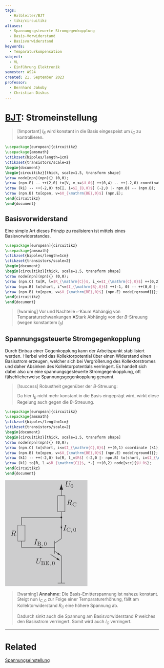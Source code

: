 ```yaml
---
tags:
  - Halbleiter/BJT
  - tikz/circuitikz
aliases:
  - Spannungsgsteuerte Stromgegenkopplung
  - Basis-Vorwiderstand
  - Basisvorwiderstand
keywords:
  - Temparaturkompensation
subject:
  - VL
  - Einführung Elektronik
semester: WS24
created: 21. September 2023
professor:
  - Bernhard Jakoby
  - Christian Diskus
---
```

 

# [BJT](Bipolartransistor.md): Stromeinstellung

> [!important] $I_{B}$ wird konstant in die Basis eingespeist um $I_{C}$ zu kontrollieren.

```tikz
\usepackage[european]{circuitikz}
\usepackage{amsmath}
\ctikzset{bipoles/length=1cm}
\ctikzset{transistors/scale=2}
\begin{document}
\begin{circuitikz}[thick, scale=1.5, transform shape]
\draw node[npn](npn){} (0,0);
\draw (npn.E) -- ++(2,0) to[V, v_<=$U_0$] ++(0,4) -- ++(-2,0) coordinate(k1) to[R=$R_C$, i=$I_{\mathrm{C},0}$, *-] (npn.C);
\draw (k1) -- ++(-2,0) to[I, i=$I_{B,0}$] (-2,0 |- npn.B) -- (npn.B);
\draw (npn.B) to[open, v=$U_{\mathrm{BE},0}$] (npn.E);
\end{circuitikz}
\end{document}
```

## Basisvorwiderstand

Eine simple Art dieses Prinzip zu realisieren ist mittels eines Basisvorwiderstandes.

```tikz
\usepackage[european]{circuitikz}
\usepackage{amsmath}
\ctikzset{bipoles/length=1cm}
\ctikzset{transistors/scale=2}
\begin{document}
\begin{circuitikz}[thick, scale=1.5, transform shape]
\draw node[npn](npn){} (0,0);
\draw (npn.C) to[R, l=$R_{\mathrm{C}}$, i_<=$I_{\mathrm{C},0}$] ++(0,2) node[vcc]{$U_0$};
\draw (npn.B) to[short, i^<=$I_{\mathrm{B},0}$] ++(-1, 0) -- ++(0,0 |- npn.C) to[R=$R$] ++(0,2) node[vcc]{$U_0$};
\draw (npn.B) to[open, v=$U_{\mathrm{BE},0}$] (npn.E) node[rground]{};
\end{circuitikz}
\end{document}
```


> [!warning] Vor und Nachteile
> ✅Kaum Abhängig von Temparaturschwankungen
> ❌Stark Abhängig von der $B$-Streuung (wegen konstantem $I_{B}$)

## Spannungsgsteuerte Stromgegenkopplung

 Durch Einbau einer Gegenkopplung kann der Arbeitspunkt stabilisiert werden. Hierbei wird das Kollektorpotential über einen Widerstand einen Basisstrom erzeugen, welcher sich bei Vergrößerung des Kollektorstromes und daher Absinken des Kollektorpotentials verringert. Es handelt sich dabei also um eine spannungsgesteuerte Stromgegenkopplung, oft fälschlicherweise Spannungsgegenkopplung genannt.


> [!success] Robustheit gegenüber der $B$-Streuung:
> 
>Da hier $I_{B}$ nicht mehr konstant in die Basis eingeprägt wird, wirkt diese Regelung auch gegen die $B$-Streuung.

```tikz
\usepackage[european]{circuitikz}
\usepackage{amsmath}
\ctikzset{bipoles/length=1cm}
\ctikzset{transistors/scale=2}
\begin{document}
\begin{circuitikz}[thick, scale=1.5, transform shape]
\draw node[npn](npn){} (0,0);
\draw (npn.C) to[short, i<=$I_{\mathrm{C},0}$] ++(0,1) coordinate (k1);
\draw (npn.B) to[open, v=$U_{\mathrm{BE},0}$] (npn.E) node[rground]{};
\draw (k1) -- ++(-2,0) to[R, l_=$R$] (-2,0 |- npn.B) to[short, i=$I_{\mathrm{B},0}$] (npn.B);
\draw (k1) to[R, l_=$R_{\mathrm{C}}$, *-] ++(0,2) node[vcc]{$U_0$};
\end{circuitikz}
\end{document}
```

![](assets/{91DF9C54-BF68-4756-9EA2-3DBE4D82F6E2}.png)

> [!warning] **Annahme:** Die Basis-Emitterspannung ist nahezu konstant.
> Steigt nun $I_{C,0}$ zur Folge einer Temparaturerhöhung, fällt am Kollektorwiderstand $R_{C}$ eine höhere Spannung ab.
> 
> Dadurch sinkt auch die Spannung am Basisvorwiderstand $R$ welches den Basisstrom verringert. Somit wird auch $I_{C}$ verringert.

---

# Related

[Spannungseinstellung](Spannungseinstellung.md)